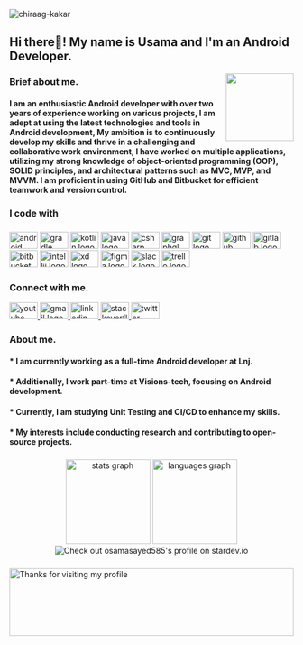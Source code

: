 
<img src="https://komarev.com/ghpvc/?username=osamasayed151" alt="chiraag-kakar" /> <h2 align="left">Hi there👋! My name is Usama and I'm an Android Developer.</h2> <img align="right" height="120" src="https://media.giphy.com/media/Y4bzv6DYbYzy8jDnoW/giphy.gif" />

<h3 align="left">Brief about me.</h3> 
<h4 align="left"> I am an enthusiastic Android developer with over two years of experience working on various projects, I am adept at using the latest technologies and tools in Android development, My ambition is to continuously develop my skills and thrive in a challenging and collaborative work environment, I have worked on multiple applications, utilizing my strong knowledge of object-oriented programming (OOP), SOLID principles, and architectural patterns such as MVC, MVP, and MVVM. I am proficient in using GitHub and Bitbucket for efficient teamwork and version control. </h4> 


###

  <h3 align="left">I code with</h3> 
  
### 


  <div align="left">
  <img src="https://cdn.jsdelivr.net/gh/devicons/devicon/icons/android/android-original.svg" height="30" width="50" alt="android logo"  />
  <img src="https://cdn.jsdelivr.net/gh/devicons/devicon/icons/gradle/gradle-plain.svg" height="30" width="50" alt="gradle logo"  />
  <img src="https://cdn.jsdelivr.net/gh/devicons/devicon/icons/kotlin/kotlin-original.svg" height="30" width="50" alt="kotlin logo"  />
  <img src="https://cdn.jsdelivr.net/gh/devicons/devicon/icons/java/java-original.svg" height="30" width="50" alt="java logo"  />
  <img src="https://cdn.jsdelivr.net/gh/devicons/devicon/icons/csharp/csharp-original.svg" height="30" width="50" alt="csharp logo"  />
  <img src="https://cdn.jsdelivr.net/gh/devicons/devicon/icons/graphql/graphql-plain.svg" height="30" width="50" alt="graphql logo"  />
  <img src="https://cdn.jsdelivr.net/gh/devicons/devicon/icons/git/git-original.svg" height="30" width="50" alt="git logo"  />
  <img src="https://cdn.jsdelivr.net/gh/devicons/devicon/icons/github/github-original.svg" height="30" width="50" alt="github logo"  />
  <img src="https://cdn.jsdelivr.net/gh/devicons/devicon/icons/gitlab/gitlab-original.svg" height="30" width="50" alt="gitlab logo"  />
  <img src="https://cdn.jsdelivr.net/gh/devicons/devicon/icons/bitbucket/bitbucket-original.svg" height="30" width="50" alt="bitbucket logo"  />
  <img src="https://cdn.jsdelivr.net/gh/devicons/devicon/icons/intellij/intellij-original.svg" height="30" width="50" alt="intellij logo"  />
  <img src="https://cdn.jsdelivr.net/gh/devicons/devicon/icons/xd/xd-plain.svg" height="30" width="50" alt="xd logo"  />
  <img src="https://cdn.jsdelivr.net/gh/devicons/devicon/icons/figma/figma-original.svg" height="30" width="50" alt="figma logo"  />
  <img src="https://cdn.jsdelivr.net/gh/devicons/devicon/icons/slack/slack-original.svg" height="30" width="50" alt="slack logo"  />
  <img src="https://cdn.jsdelivr.net/gh/devicons/devicon/icons/trello/trello-plain.svg" height="30" width="50" alt="trello logo"  />
</div>

  
<h3 align="left">Connect with me.</h3> 
<div align="left">
  <a href="https://www.youtube.com/channel/UCZdkyEUyrNXSjqYffH4lXwg" target="_blank">
    <img src="https://raw.githubusercontent.com/maurodesouza/profile-readme-generator/master/src/assets/icons/social/youtube/default.svg" width="50" height="30" alt="youtube logo"  />
  </a>
  <a href="osamasayed585@gmail.com" target="_blank">
    <img src="https://raw.githubusercontent.com/maurodesouza/profile-readme-generator/master/src/assets/icons/social/gmail/default.svg" width="50" height="30" alt="gmail logo"  />
  </a>
  <a href="https://www.linkedin.com/in/osamasayed585/" target="_blank">
    <img src="https://raw.githubusercontent.com/maurodesouza/profile-readme-generator/master/src/assets/icons/social/linkedin/default.svg" width="50" height="30" alt="linkedin logo"  />
  </a>
  <a href="https://stackoverflow.com/users/10733439/osama-sayed" target="_blank">
    <img src="https://raw.githubusercontent.com/maurodesouza/profile-readme-generator/master/src/assets/icons/social/stackoverflow/default.svg" width="50" height="30" alt="stackoverflow logo"  />
  </a>
  <a href="https://twitter.com/osamasayed585" target="_blank">
    <img src="https://raw.githubusercontent.com/maurodesouza/profile-readme-generator/master/src/assets/icons/social/twitter/default.svg" width="50" height="30" alt="twitter logo"  />
  </a>
</div>

<h3 align="left"> About me.
  <h4 align="left"> * I am currently working as a full-time Android developer at Lnj.
  <h4 align="left"> * Additionally, I work part-time at Visions-tech, focusing on Android development.
  <h4 align="left"> * Currently, I am studying Unit Testing and CI/CD to enhance my skills.
  <h4 align="left"> * My interests include conducting research and contributing to open-source projects.
  
    
###

<div align="center">
  <img src="https://github-readme-stats.vercel.app/api?hide_title=false&hide_rank=false&show_icons=true&include_all_commits=true&count_private=true&disable_animations=false&theme=dark&locale=en&hide_border=false&username=osamasayed585" height="150" alt="stats graph"  />
  <img src="https://github-readme-stats.vercel.app/api/top-langs?locale=en&hide_title=false&layout=compact&card_width=320&langs_count=4&theme=dark&hide_border=false&username=osamasayed585" height="150" alt="languages graph"  />
</div>

<div 
  align="center"
  href="https://stardev.io/developers/osamasayed585">
<img alt="Check out osamasayed585&apos;s profile on stardev.io" src="https://stardev.io/developers/osamasayed585/badge/languages/country.svg" />
</div>


###
<img height="120" alt="Thanks for visiting my profile" width="100%" src="https://raw.githubusercontent.com/osamasayed585/osamasayed585/0b94eb7130519adfc2dc5117c7fc25e3f6a3eb4f/murqee.svg" />
